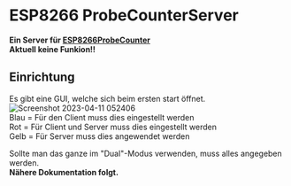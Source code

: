 # ESP8266 ProbeCounterServer  
**Ein Server für [ESP8266ProbeCounter](https://github.com/schemil053/ESP8266ProbeCounter)**  
**Aktuell keine Funkion!!**  

## Einrichtung  
Es gibt eine GUI, welche sich beim ersten start öffnet.  
![Screenshot 2023-04-11 052406](https://user-images.githubusercontent.com/64897950/231048291-f322aa39-0b44-432c-9b5a-5fd18e0bcfa2.png)  
Blau = Für den Client muss dies eingestellt werden  
Rot = Für Client und Server muss dies eingestellt werden  
Gelb = Für Server muss dies angewendet werden  

Sollte man das ganze im "Dual"-Modus verwenden, muss alles angegeben werden.  
**Nähere Dokumentation folgt.**  
